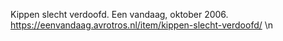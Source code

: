 Kippen slecht verdoofd. Een vandaag, oktober 2006.  https://eenvandaag.avrotros.nl/item/kippen-slecht-verdoofd/ \n
